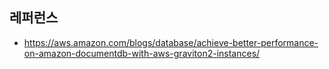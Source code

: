 


## 레퍼런스 ##

* https://aws.amazon.com/blogs/database/achieve-better-performance-on-amazon-documentdb-with-aws-graviton2-instances/
